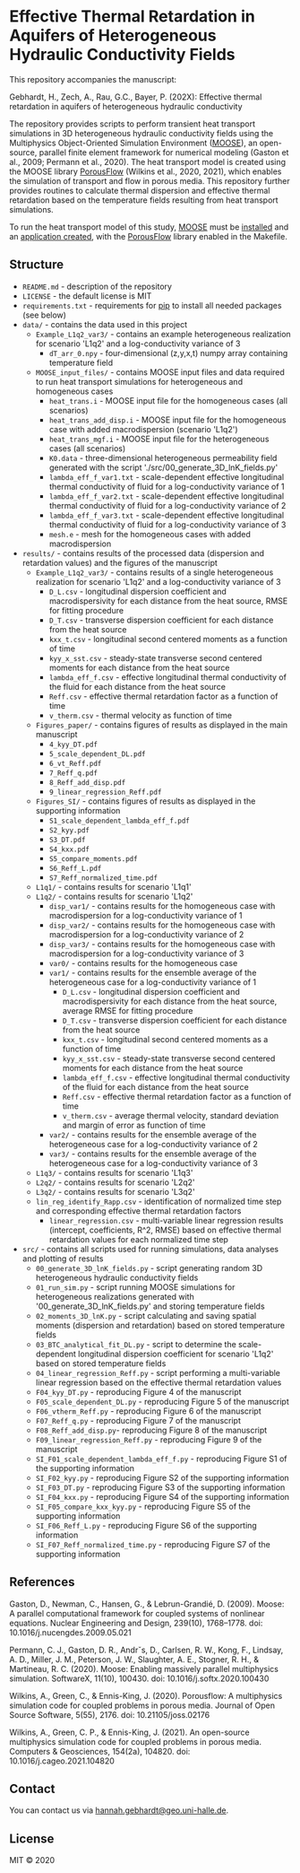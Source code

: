 

# Effective Thermal Retardation in Aquifers of Heterogeneous Hydraulic Conductivity Fields

This repository accompanies the manuscript:

Gebhardt, H., Zech, A., Rau, G.C., Bayer, P. (202X): Effective thermal retardation in aquifers of heterogeneous hydraulic conductivity

The repository provides scripts to perform transient heat transport simulations in 3D heterogeneous hydraulic conductivity fields using the Multiphysics Object-Oriented Simulation Environment ([MOOSE](https://mooseframework.inl.gov/)), an open-source, parallel finite element framework for numerical modeling (Gaston et al., 2009; Permann et al., 2020).
The heat transport model is created using the MOOSE library [PorousFlow](https://mooseframework.inl.gov/modules/porous_flow/index.html) (Wilkins et al., 2020, 2021), which enables the simulation of transport and flow in porous media.
This repository further provides routines to calculate thermal dispersion and effective thermal retardation based on the temperature fields resulting from heat transport simulations.

To run the heat transport model of this study, [MOOSE](https://mooseframework.inl.gov/) must be [installed](https://mooseframework.inl.gov/getting_started/installation/index.html) and an [application created](https://mooseframework.inl.gov/getting_started/new_users.html), with the [PorousFlow](https://mooseframework.inl.gov/modules/porous_flow/index.html) library enabled in the Makefile. 

## Structure

- `README.md` - description of the repository
- `LICENSE` - the default license is MIT
- `requirements.txt` - requirements for [pip](https://pip.pypa.io/en/stable/user_guide/#requirements-files) to install all needed packages (see below)
- `data/` - contains the data used in this project
	- `Example_L1q2_var3/` - contains an example heterogeneous realization for scenario 'L1q2' and a log-conductivity variance of 3
		+ `dT_arr_0.npy` - four-dimensional (z,y,x,t) numpy array containing temperature field
	- `MOOSE_input_files/` - contains MOOSE input files and data required to run heat transport simulations for heterogeneous and homogeneous cases
		+ `heat_trans.i` - MOOSE input file for the homogeneous cases (all scenarios)
		+ `heat_trans_add_disp.i` - MOOSE input file for the homogeneous case with added macrodispersion (scenario 'L1q2')
		+ `heat_trans_mgf.i` - MOOSE input file for the heterogeneous cases (all scenarios)
		+ `K0.data` - three-dimensional heterogeneous permeability field generated with the script './src/00_generate_3D_lnK_fields.py'
		+ `lambda_eff_f_var1.txt` - scale-dependent effective longitudinal thermal conductivity of fluid for a log-conductivity variance of 1 
		+ `lambda_eff_f_var2.txt` - scale-dependent effective longitudinal thermal conductivity of fluid for a log-conductivity variance of 2 
		+ `lambda_eff_f_var3.txt` - scale-dependent effective longitudinal thermal conductivity of fluid for a log-conductivity variance of 3
		+ `mesh.e` - mesh for the homogeneous cases with added macrodispersion
- `results/` - contains results of the processed data (dispersion and retardation values) and the figures of the manuscript
	- `Example_L1q2_var3/` - contains results of a single heterogeneous realization for scenario 'L1q2' and a log-conductivity variance of 3
		+ `D_L.csv` - longitudinal dispersion coefficient and macrodispersivity for each distance from the heat source, RMSE for fitting procedure
		+ `D_T.csv` - transverse dispersion coefficient for each distance from the heat source
		+ `kxx_t.csv` - longitudinal second centered moments as a function of time
		+ `kyy_x_sst.csv` - steady-state transverse second centered moments for each distance from the heat source 
		+ `lambda_eff_f.csv` - effective longitudinal thermal conductivity of the fluid for each distance from the heat source
		+ `Reff.csv` - effective thermal retardation factor as a function of time
		+ `v_therm.csv` - thermal velocity as function of time
	- `Figures_paper/` - contains figures of results as displayed in the main manuscript 
		+ `4_kyy_DT.pdf`
		+ `5_scale_dependent_DL.pdf`
		+ `6_vt_Reff.pdf`
		+ `7_Reff_q.pdf`
		+ `8_Reff_add_disp.pdf`
		+ `9_linear_regression_Reff.pdf`
	- `Figures_SI/` - contains figures of results as displayed in the supporting information
		+ `S1_scale_dependent_lambda_eff_f.pdf`
		+ `S2_kyy.pdf`
		+ `S3_DT.pdf`
		+ `S4_kxx.pdf`
		+ `S5_compare_moments.pdf`
		+ `S6_Reff_L.pdf`
		+ `S7_Reff_normalized_time.pdf`
	- `L1q1/` - contains results for scenario 'L1q1'
	- `L1q2/` - contains results for scenario 'L1q2'
		- `disp_var1/` - contains results for the homogeneous case with macrodispersion for a log-conductivity variance of 1
		- `disp_var2/` - contains results for the homogeneous case with macrodispersion for a log-conductivity variance of 2
		- `disp_var3/` - contains results for the homogeneous case with macrodispersion for a log-conductivity variance of 3
		- `var0/` - contains results for the homogeneous case
		- `var1/` - contains results for the ensemble average of the heterogeneous case for a log-conductivity variance of 1
			+ `D_L.csv` - longitudinal dispersion coefficient and macrodispersivity for each distance from the heat source, average RMSE for fitting procedure
			+ `D_T.csv` - transverse dispersion coefficient for each distance from the heat source 
			+ `kxx_t.csv` - longitudinal second centered moments as a function of time  
			+ `kyy_x_sst.csv` - steady-state transverse second centered moments for each distance from the heat source
			+ `lambda_eff_f.csv` - effective longitudinal thermal conductivity of the fluid for each distance from the heat source
			+ `Reff.csv` - effective thermal retardation factor as a function of time
			+ `v_therm.csv` - average thermal velocity, standard deviation and margin of error as function of time 
		- `var2/` - contains results for the ensemble average of the heterogeneous case for a log-conductivity variance of 2
		- `var3/` - contains results for the ensemble average of the heterogeneous case for a log-conductivity variance of 3
	- `L1q3/` - contains results for scenario 'L1q3'
	- `L2q2/` - contains results for scenario 'L2q2'
	- `L3q2/` - contains results for scenario 'L3q2'
	+ `lin_reg_identify_Rapp.csv` - identification of normalized time step and corresponding effective thermal retardation factors
        + `linear_regression.csv` - multi-variable linear regression results (intercept, coefficients, R^2, RMSE) based on effective thermal retardation values for each normalized time step
- `src/` - contains all scripts used for running simulations, data analyses and plotting of results
	+ `00_generate_3D_lnK_fields.py` - script generating random 3D heterogeneous hydraulic conductivity fields
	+ `01_run_sim.py` - script running MOOSE simulations for heterogeneous realizations generated with '00_generate_3D_lnK_fields.py' and storing temperature fields
	+ `02_moments_3D_lnK.py` - script calculating and saving spatial moments (dispersion and retardation) based on stored temperature fields
	+ `03_BTC_analytical_fit_DL.py` - script to determine the scale-dependent longitudinal dispersion coefficient for scenario 'L1q2' based on stored temperature fields
	+ `04_linear_regression_Reff.py` - script performing a multi-variable linear regression based on the effective thermal retardation values 
	+ `F04_kyy_DT.py` - reproducing Figure 4 of the manuscript
	+ `F05_scale_dependent_DL.py` - reproducing Figure 5 of the manuscript
	+ `F06_vtherm_Reff.py` - reproducing Figure 6 of the manuscript
	+ `F07_Reff_q.py` - reproducing Figure 7 of the manuscript
	+ `F08_Reff_add_disp.py`- reproducing Figure 8 of the manuscript
	+ `F09_linear_regression_Reff.py` - reproducing Figure 9 of the manuscript
	+ `SI_F01_scale_dependent_lambda_eff_f.py` - reproducing Figure S1 of the supporting information
	+ `SI_F02_kyy.py` - reproducing Figure S2 of the supporting information
	+ `SI_F03_DT.py` - reproducing Figure S3 of the supporting information
	+ `SI_F04_kxx.py` - reproducing Figure S4 of the supporting information
	+ `SI_F05_compare_kxx_kyy.py` - reproducing Figure S5 of the supporting information
	+ `SI_F06_Reff_L.py` - reproducing Figure S6 of the supporting information
	+ `SI_F07_Reff_normalized_time.py` - reproducing Figure S7 of the supporting information

## References

Gaston, D., Newman, C., Hansen, G., & Lebrun-Grandié, D. (2009). Moose: A parallel computational framework for coupled systems of nonlinear equations. Nuclear Engineering and Design, 239(10), 1768–1778. doi: 10.1016/j.nucengdes.2009.05.021

Permann, C. J., Gaston, D. R., Andrˇs, D., Carlsen, R. W., Kong, F., Lindsay, A. D., Miller, J. M., Peterson, J. W., Slaughter, A. E., Stogner, R. H., & Martineau, R. C. (2020). Moose: Enabling massively parallel multiphysics simulation. SoftwareX, 11(10), 100430. doi: 10.1016/j.softx.2020.100430

Wilkins, A., Green, C., & Ennis-King, J. (2020). Porousflow: A multiphysics simulation code for coupled problems in porous media. Journal of Open Source Software, 5(55), 2176. doi: 10.21105/joss.02176

Wilkins, A., Green, C. P., & Ennis-King, J. (2021). An open-source multiphysics simulation code for coupled problems in porous media. Computers & Geosciences, 154(2a), 104820. doi: 10.1016/j.cageo.2021.104820

## Contact

You can contact us via <hannah.gebhardt@geo.uni-halle.de>.


## License

MIT © 2020

